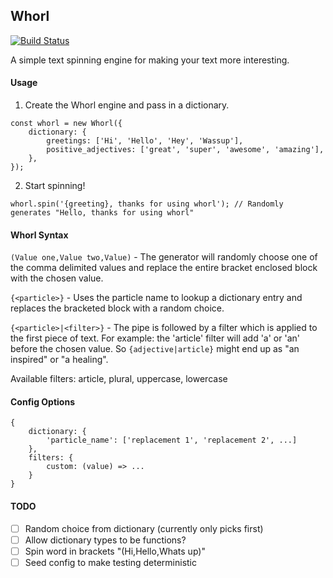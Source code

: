 ## Whorl

[![Build Status](https://travis-ci.com/HatchApps/whorl.svg?branch=master)](https://travis-ci.com/HatchApps/whorl)

A simple text spinning engine for making your text more interesting.

#### Usage

1. Create the Whorl engine and pass in a dictionary.

```
const whorl = new Whorl({
    dictionary: {
        greetings: ['Hi', 'Hello', 'Hey', 'Wassup'],
        positive_adjectives: ['great', 'super', 'awesome', 'amazing'],
    },
});
```

2. Start spinning!

```
whorl.spin('{greeting}, thanks for using whorl'); // Randomly generates "Hello, thanks for using whorl"
```

#### Whorl Syntax

`(Value one,Value two,Value)` - The generator will randomly choose one of the comma
delimited values and replace the entire bracket enclosed block with the chosen value.

`{<particle>}` - Uses the particle name to lookup a dictionary entry and replaces the bracketed block with a random choice.

`{<particle>|<filter>}` - The pipe is followed by a filter which is applied to the first piece of text. For example: the 'article' filter will add 'a' or 'an' before the chosen value. So `{adjective|article}` might end up as "an inspired" or "a healing".

Available filters: article, plural, uppercase, lowercase

#### Config Options

```
{
    dictionary: {
        'particle_name': ['replacement 1', 'replacement 2', ...]
    },
    filters: {
        custom: (value) => ...
    }
}
```

#### TODO

- [ ] Random choice from dictionary (currently only picks first)
- [ ] Allow dictionary types to be functions?
- [ ] Spin word in brackets "(Hi,Hello,Whats up)"
- [ ] Seed config to make testing deterministic
